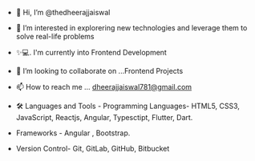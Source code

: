 - 👋 Hi, I’m @thedheerajjaiswal
- 👀 I’m interested in explorering new technologies and leverage them to solve real-life problems 
- ✨💻. I'm currently into Frontend Development 
- 💞️ I’m looking to collaborate on ...Frontend Projects
- 📫 How to reach me ...   dheerajjaiswal781@gmail.com
- 🛠 Languages and Tools -
Programming Languages-
HTML5,  CSS3,  JavaScript, Reactjs, Angular, Typesctipt, Flutter, Dart.

- Frameworks -
Angular , Bootstrap.

- Version Control-
Git, GitLab, GitHub, Bitbucket
<!---
thedheerajjaiswal/thedheerajjaiswal is a ✨ special ✨ repository because its `README.md` (this file) appears on your GitHub profile.
You can click the Preview link to take a look at your changes.
--->
